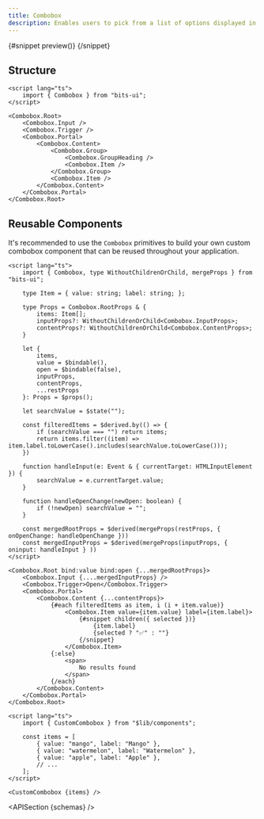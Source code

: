 ```yaml
---
title: Combobox
description: Enables users to pick from a list of options displayed in a dropdown.
---
```


<script>
	import { APISection, ComponentPreviewV2, ComboboxDemo } from '$lib/components/index.js'
	export let schemas;
</script>

<ComponentPreviewV2 name="combobox-demo" comp="Combobox">

{#snippet preview()}
<ComboboxDemo />
{/snippet}

</ComponentPreviewV2>

## Structure

```svelte
<script lang="ts">
	import { Combobox } from "bits-ui";
</script>

<Combobox.Root>
	<Combobox.Input />
	<Combobox.Trigger />
	<Combobox.Portal>
		<Combobox.Content>
			<Combobox.Group>
				<Combobox.GroupHeading />
				<Combobox.Item />
			</Combobox.Group>
			<Combobox.Item />
		</Combobox.Content>
	</Combobox.Portal>
</Combobox.Root>
```

## Reusable Components

It's recommended to use the `Combobox` primitives to build your own custom combobox component that can be reused throughout your application.

```svelte title="CustomCombobox.svelte"
<script lang="ts">
	import { Combobox, type WithoutChildrenOrChild, mergeProps } from "bits-ui";

	type Item = { value: string; label: string; };

	type Props = Combobox.RootProps & {
		items: Item[];
		inputProps?: WithoutChildrenOrChild<Combobox.InputProps>;
		contentProps?: WithoutChildrenOrChild<Combobox.ContentProps>;
	}

	let {
		items,
		value = $bindable(),
		open = $bindable(false),
		inputProps,
		contentProps,
		...restProps
	}: Props = $props();

	let searchValue = $state("");

	const filteredItems = $derived.by(() => {
		if (searchValue === "") return items;
		return items.filter((item) => item.label.toLowerCase().includes(searchValue.toLowerCase()));
	})

	function handleInput(e: Event & { currentTarget: HTMLInputElement }) {
		searchValue = e.currentTarget.value;
	}

	function handleOpenChange(newOpen: boolean) {
		if (!newOpen) searchValue = "";
	}

	const mergedRootProps = $derived(mergeProps(restProps, { onOpenChange: handleOpenChange }))
	const mergedInputProps = $derived(mergeProps(inputProps, { oninput: handleInput } ))
</script>

<Combobox.Root bind:value bind:open {...mergedRootProps}>
	<Combobox.Input {....mergedInputProps} />
	<Combobox.Trigger>Open</Combobox.Trigger>
	<Combobox.Portal>
		<Combobox.Content {...contentProps}>
			{#each filteredItems as item, i (i + item.value)}
				<Combobox.Item value={item.value} label={item.label}>
					{#snippet children({ selected })}
						{item.label}
						{selected ? "✅" : ""}
					{/snippet}
				</Combobox.Item>
			{:else}
				<span>
					No results found
				</span>
			{/each}
		</Combobox.Content>
	</Combobox.Portal>
</Combobox.Root>
```

```svelte title="+page.svelte"
<script lang="ts">
	import { CustomCombobox } from "$lib/components";

	const items = [
		{ value: "mango", label: "Mango" },
		{ value: "watermelon", label: "Watermelon" },
		{ value: "apple", label: "Apple" },
		// ...
	];
</script>

<CustomCombobox {items} />
```

<APISection {schemas} />
